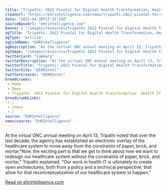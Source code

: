 ```yaml
--- 
title: "Tripathi: 2022 Pivotal for Digital Health Transformation, Health IT"
cleanUrl: "https://ehrintelligence.com/news/tripathi-2022-pivotal-for-digital-health-transformation-health-it"
date: "2022-04-20T17:35:19Z"
sourceBaseUrl: "ehrintelligence.com"
banner : "/images/resources/Tripathi 2022 Pivotal for Digital Health Transformation Health IT.jpg"
ogTitle: "Tripathi: 2022 Pivotal for Digital Health Transformation, Health IT"
ogType: "article"
ogSiteName: "EHRIntelligence"
ogDescription: "At the virtual ONC annual meeting on April 13, Tripathi discussed initiatives that are helping to push the digital health transformation forward."
ogImage: "/images/resources/Tripathi 2022 Pivotal for Digital Health Transformation Health IT.jpg"
twitterCard: "summary"
twitterDescription: "At the virtual ONC annual meeting on April 13, Tripathi discussed initiatives that are helping to push the digital health transformation forward."
twitterTitle: "Tripathi: 2022 Pivotal for Digital Health Transformation, Health IT"
twitterSite: "@EHRIntel"
twitterCreator: "@EHRIntel"
breadcrumbs:
 - Home
 - News
 - Tripathi  2022 Pivotal for Digital Health Transformation  Health IT
breadcrumbLinks:
 - / 
 - /news
 - / 
source: "EHRIntelligence"
news/source: "EHRIntelligence"
---
```

At the virtual ONC annual meeting on April 13, Tripathi noted that over the last decade, the agency has established an electronic overlay of the healthcare system to move away from the constraints of paper, brick, and mortar."Now, the exciting part is that we get to think about how we want to redesign our healthcare system without the constraints of paper, brick, and mortar," Tripathi explained. "Our work in health IT is ultimately to create open architectures, both from a policy and a technical perspective, that allow for that reconceptualization of our healthcare system to happen."  
  
[Read on ehrintelligence.com](https://ehrintelligence.com/news/tripathi-2022-pivotal-for-digital-health-transformation-health-it)
